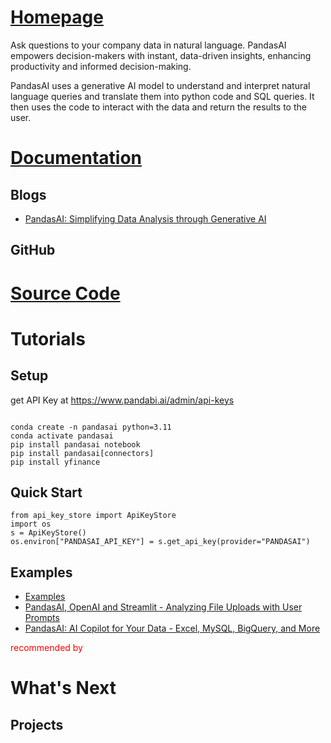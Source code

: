 
# [Homepage](https://pandas-ai.com/)

Ask questions to your company data in natural language. PandasAI empowers decision-makers with instant, data-driven insights, enhancing productivity and informed decision-making.

PandasAI uses a generative AI model to understand and interpret natural language queries and translate them into python code and SQL queries. It then uses the code to interact with the data and return the results to the user.

# [Documentation](https://docs.pandas-ai.com/index)

## Blogs
- [PandasAI: Simplifying Data Analysis through Generative AI](https://medium.com/@soumava.dey.aig/pandasai-simplifying-data-analysis-through-generative-ai-980b73a410ff)



## GitHub

# [Source Code](https://github.com/Sinaptik-AI/pandas-ai)

# Tutorials

## Setup
get API Key at https://www.pandabi.ai/admin/api-keys
```

conda create -n pandasai python=3.11
conda activate pandasai
pip install pandasai notebook
pip install pandasai[connectors]
pip install yfinance

```

## Quick Start

```
from api_key_store import ApiKeyStore
import os
s = ApiKeyStore()
os.environ["PANDASAI_API_KEY"] = s.get_api_key(provider="PANDASAI") 
```


## Examples

- [Examples](https://docs.pandas-ai.com/examples)
- [PandasAI, OpenAI and Streamlit - Analyzing File Uploads with User Prompts](https://www.youtube.com/watch?v=oSC2U2iuMRg)
- [PandasAI: AI Copilot for Your Data - Excel, MySQL, BigQuery, and More](https://www.youtube.com/watch?v=sNrGanuranQ)

<span style="color:red">recommended by </span>


# What's Next

## Projects

### 
